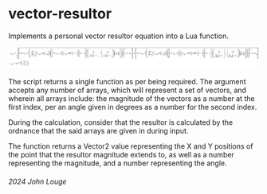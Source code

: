# vector-resultor
Implements a personal vector resultor equation into a Lua function.

![alt text](https://github.com/johnlouge/vector-resultor/blob/main/eq.png?raw=true "Equation")

The script returns a single function as per being required. The argument accepts any number of arrays, which will represent a set of vectors, and wherein all arrays include: the magnitude of the vectors as a number at the first index, per an angle given in degrees as a number for the second index. 

During the calculation, consider that the resultor is calculated by the ordnance that the said arrays are given in during input.

The function returns a Vector2 value representing the X and Y positions of the point that the resultor magnitude extends to, as well as a number representing the magnitude, and a number representing the angle. 

###### 2024 John Louge
